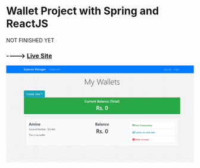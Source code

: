 # Wallet Project with Spring and ReactJS

NOT FINISHED YET

### ----> [Live Site](http://walletapp2021.herokuapp.com/dashboard)

![WalletProject](assets/walletImg.png)

